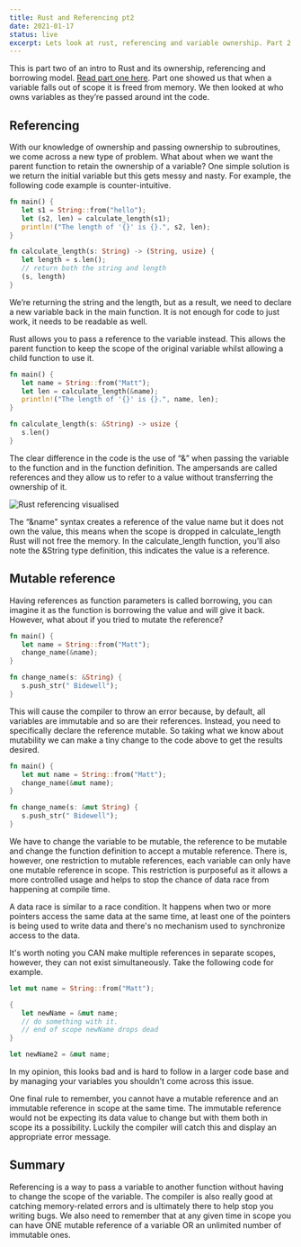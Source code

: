 ```yaml
---
title: Rust and Referencing pt2
date: 2021-01-17
status: live
excerpt: Lets look at rust, referencing and variable ownership. Part 2
---
```


This is part two of an intro to Rust and its ownership, referencing and borrowing model. [Read part one here](/posts/rust-and-ownership). Part one showed us that when a variable falls out of scope it is freed from memory. We then looked at who owns variables as they’re passed around int the code.

## Referencing

With our knowledge of ownership and passing ownership to subroutines, we come across a new type of problem. What about when we want the parent function to retain the ownership of a variable? One simple solution is we return the initial variable but this gets messy and nasty. For example, the following code example is counter-intuitive.

```Rust
fn main() {
   let s1 = String::from("hello");
   let (s2, len) = calculate_length(s1);
   println!("The length of '{}' is {}.", s2, len);
}

fn calculate_length(s: String) -> (String, usize) {
   let length = s.len();
   // return both the string and length
   (s, length)
}
```

We’re returning the string and the length, but as a result, we need to declare a new variable back in the main function. It is not enough for code to just work, it needs to be readable as well.

Rust allows you to pass a reference to the variable instead. This allows the parent function to keep the scope of the original variable whilst allowing a child function to use it.

```rust
fn main() {
   let name = String::from("Matt");
   let len = calculate_length(&name);
   println!("The length of '{}' is {}.", name, len);
}

fn calculate_length(s: &String) -> usize {
   s.len()
}
```

The clear difference in the code is the use of “&” when passing the variable to the function and in the function definition. The ampersands are called references and they allow us to refer to a value without transferring the ownership of it.

![Rust referencing visualised](../../assets/images/rust-and-referencing-pt-2/01-rust-and-referencing-pt-2.png)

The “&name" syntax creates a reference of the value name but it does not own the value, this means when the scope is dropped in calculate_length Rust will not free the memory. In the calculate_length function, you’ll also note the &String type definition, this indicates the value is a reference.

## Mutable reference

Having references as function parameters is called borrowing, you can imagine it as the function is borrowing the value and will give it back. However, what about if you tried to mutate the reference?

```rust
fn main() {
   let name = String::from("Matt");
   change_name(&name);
}

fn change_name(s: &String) {
   s.push_str(" Bidewell");
}
```

This will cause the compiler to throw an error because, by default, all variables are immutable and so are their references. Instead, you need to specifically declare the reference mutable. So taking what we know about mutability we can make a tiny change to the code above to get the results desired.

```rust
fn main() {
   let mut name = String::from("Matt");
   change_name(&mut name);
}

fn change_name(s: &mut String) {
   s.push_str(" Bidewell");
}
```

We have to change the variable to be mutable, the reference to be mutable and change the function definition to accept a mutable reference. There is, however, one restriction to mutable references, each variable can only have one mutable reference in scope. This restriction is purposeful as it allows a more controlled usage and helps to stop the chance of data race from happening at compile time.

A data race is similar to a race condition. It happens when two or more pointers access the same data at the same time, at least one of the pointers is being used to write data and there's no mechanism used to synchronize access to the data.

It's worth noting you CAN make multiple references in separate scopes, however, they can not exist simultaneously. Take the following code for example.

```rust
let mut name = String::from("Matt");

{
   let newName = &mut name;
   // do something with it.
   // end of scope newName drops dead
}

let newName2 = &mut name;
```

In my opinion, this looks bad and is hard to follow in a larger code base and by managing your variables you shouldn't come across this issue.

One final rule to remember, you cannot have a mutable reference and an immutable reference in scope at the same time. The immutable reference would not be expecting its data value to change but with them both in scope its a possibility. Luckily the compiler will catch this and display an appropriate error message.

## Summary

Referencing is a way to pass a variable to another function without having to change the scope of the variable. The compiler is also really good at catching memory-related errors and is ultimately there to help stop you writing bugs. We also need to remember that at any given time in scope you can have ONE mutable reference of a variable OR an unlimited number of immutable ones.

